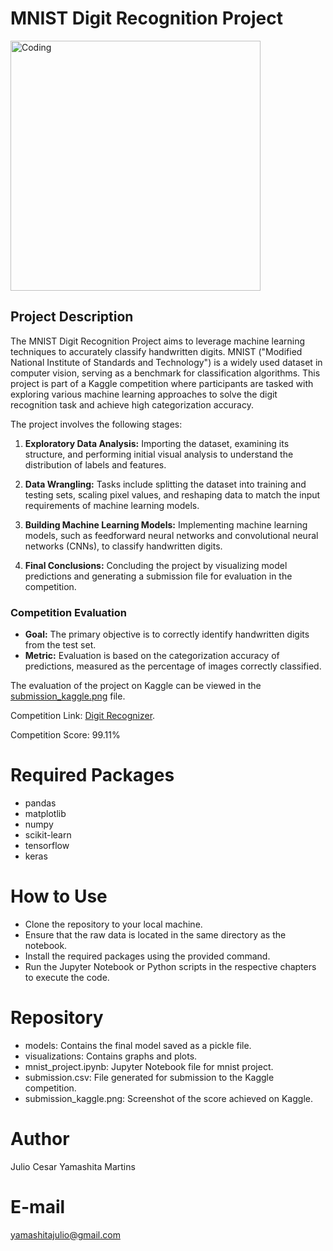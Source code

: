 # MNIST Digit Recognition Project
<img align="center" alt="Coding" width="400" src="https://datasets.activeloop.ai/wp-content/uploads/2019/12/MNIST-handwritten-digits-dataset-visualized-by-Activeloop.webp">

## Project Description
The MNIST Digit Recognition Project aims to leverage machine learning techniques to accurately classify handwritten digits. MNIST ("Modified National Institute of Standards and Technology") is a widely used dataset in computer vision, serving as a benchmark for classification algorithms. This project is part of a Kaggle competition where participants are tasked with exploring various machine learning approaches to solve the digit recognition task and achieve high categorization accuracy.

The project involves the following stages:

1. **Exploratory Data Analysis:** Importing the dataset, examining its structure, and performing initial visual analysis to understand the distribution of labels and features.

2. **Data Wrangling:** Tasks include splitting the dataset into training and testing sets, scaling pixel values, and reshaping data to match the input requirements of machine learning models.

3. **Building Machine Learning Models:** Implementing machine learning models, such as feedforward neural networks and convolutional neural networks (CNNs), to classify handwritten digits.

4. **Final Conclusions:** Concluding the project by visualizing model predictions and generating a submission file for evaluation in the competition.

### Competition Evaluation
- **Goal:** The primary objective is to correctly identify handwritten digits from the test set.
- **Metric:** Evaluation is based on the categorization accuracy of predictions, measured as the percentage of images correctly classified. 

The evaluation of the project on Kaggle can be viewed in the [submission_kaggle.png](https://github.com/juliocymartins/MNIST-Competition-EN/blob/main/submission_kaggle.png) file.

Competition Link: [Digit Recognizer](https://www.kaggle.com/competitions/digit-recognizer/overview).

Competition Score: 99.11%

# Required Packages
- pandas
- matplotlib
- numpy
- scikit-learn
- tensorflow
- keras

# How to Use
- Clone the repository to your local machine.
- Ensure that the raw data is located in the same directory as the notebook.
- Install the required packages using the provided command.
- Run the Jupyter Notebook or Python scripts in the respective chapters to execute the code.

# Repository
- models: Contains the final model saved as a pickle file.
- visualizations: Contains graphs and plots.
- mnist_project.ipynb: Jupyter Notebook file for mnist project.
- submission.csv: File generated for submission to the Kaggle competition.
- submission_kaggle.png: Screenshot of the score achieved on Kaggle.

# Author
Julio Cesar Yamashita Martins

# E-mail
yamashitajulio@gmail.com
